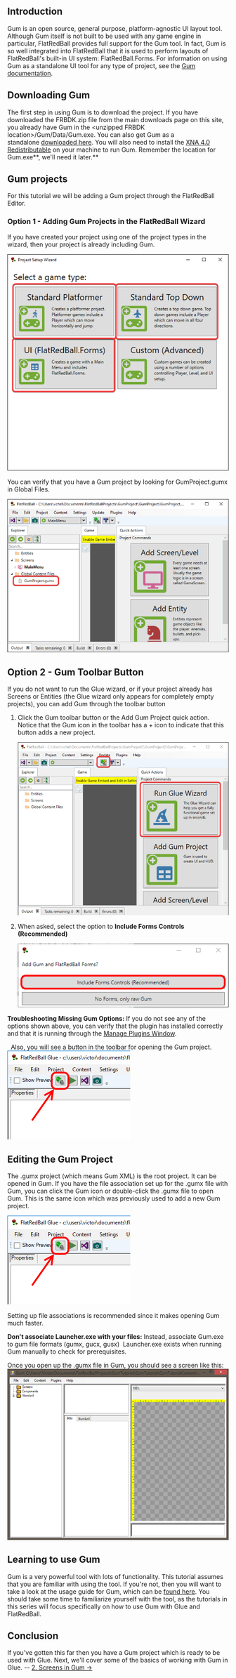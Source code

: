 ## Introduction

Gum is an open source, general purpose, platform-agnostic UI layout tool. Although Gum itself is not built to be used with any game engine in particular, FlatRedBall provides full support for the Gum tool. In fact, Gum is so well integrated into FlatRedBall that it is used to perform layouts of FlatRedBall's built-in UI system: FlatRedBall.Forms. For information on using Gum as a standalone UI tool for any type of project, see the [Gum documentation](https://vchelaru.github.io/Gum/).

## Downloading Gum

The first step in using Gum is to download the project. If you have downloaded the FRBDK.zip file from the main downloads page on this site, you already have Gum in the \<unzipped FRBDK location\>/Gum/Data/Gum.exe. You can also get Gum as a standalone [downloaded here](/content/Tools/Gum/Gum.zip.md). You will also need to install the [XNA 4.0 Redistributable](https://www.microsoft.com/en-us/download/details.aspx?id=20914) on your machine to run Gum. Remember the location for Gum.exe**, we'll need it later.**

## Gum projects

For this tutorial we will be adding a Gum project through the FlatRedBall Editor.

### Option 1 - Adding Gum Projects in the FlatRedBall Wizard

If you have created your project using one of the project types in the wizard, then your project is already including Gum.

![](/media/2023-01-img_63bf79f7b197b.png)

You can verify that you have a Gum project by looking for GumProject.gumx in Global Files.

![](/media/2023-01-img_63bf7a5903f2d.png)

## Option 2 - Gum Toolbar Button

If you do not want to run the Glue wizard, or if your project already has Screens or Entities (the Glue wizard only appears for completely empty projects), you can add Gum through the toolbar button

1.  Click the Gum toolbar button or the Add Gum Project quick action. Notice that the Gum icon in the toolbar has a + icon to indicate that this button adds a new project.

    ![](/media/2023-01-img_63bf7ababc300.png)

2.  When asked, select the option to **Include Forms Controls (Recommended)**

    ![](/media/2021-03-img_604417b7e19a7.png)

**Troubleshooting Missing Gum Options:** If you do not see any of the options shown above, you can verify that the plugin has installed correctly and that it is running through the [Manage Plugins Window](/frb/docs/index.php?title=Glue:Reference:Menu:Plugins:Manage_Plugin.md "Glue:Reference:Menu:Plugins:Manage Plugin").

  Also, you will see a button in the toolbar for opening the Gum project. ![](/media/2019-03-img_5c78b2870eb69.png)

## Editing the Gum Project

The .gumx project (which means Gum XML) is the root project. It can be opened in Gum. If you have the file association set up for the .gumx file with Gum, you can click the Gum icon or double-click the .gumx file to open Gum. This is the same icon which was previously used to add a new Gum project.

![](/media/2019-03-img_5c78b2870eb69.png)

Setting up file associations is recommended since it makes opening Gum much faster.

**Don't associate Launcher.exe with your files:** Instead, associate Gum.exe to gum file formats (gumx, gucx, gusx)  Launcher.exe exists when running Gum manually to check for prerequisites.

Once you open up the .gumx file in Gum, you should see a screen like this: ![EmptyGum.PNG](/media/migrated_media-EmptyGum.PNG)

## Learning to use Gum

Gum is a very powerful tool with lots of functionality. This tutorial assumes that you are familiar with using the tool. If you're not, then you will want to take a look at the usage guide for Gum, which can be [found here](https://flatredball.gitbook.io/gum/). You should take some time to familiarize yourself with the tool, as the tutorials in this series will focus specifically on how to use Gum with Glue and FlatRedBall.

## Conclusion

If you've gotten this far then you have a Gum project which is ready to be used with Glue. Next, we'll cover some of the basics of working with Gum in Glue. -- [2. Screens in Gum -\>](/documentation/tools/gum/gum-tutorials/tutorials-gum-screens-in-gum.md)
